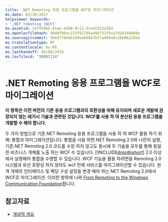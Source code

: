 ```yaml
---
title: .NET Remoting 응용 프로그램을 WCF로 마이그레이션
ms.date: 03/30/2017
helpviewer_keywords:
- ',NET remoting [WCF]'
ms.assetid: 24793465-65ae-4308-8c12-dce4fd12a583
ms.openlocfilehash: 4040fb0ac223f91705a49b733f6a1f42d144068e
ms.sourcegitcommit: 5b6d778ebb269ee6684fb57ad69a8c28b06235b9
ms.translationtype: MT
ms.contentlocale: ko-KR
ms.lasthandoff: 04/08/2019
ms.locfileid: "59091124"
---
```

# <a name="migrating-net-remoting-applications-to-wcf"></a>.NET Remoting 응용 프로그램을 WCF로 마이그레이션
**이 항목은 이전 버전의 기존 응용 프로그램과의 호환성을 위해 유지되며 새로운 개발에 권장되지 않는 레거시 기술과 관련된 것입니다. WCF를 사용 하 여 분산된 응용 프로그램을 개발할 수 해야 합니다.**  
  
 두 가지 방법으로 기존.NET Remoting 응용 프로그램을 사용 하 여 WCF 활용 하기 위해: 통합과 마이그레이션입니다. 통합을 사용 하면.NET Remoting 2.0와 나란히 실행, 기존.NET Remoting 2.0 코드를 수정 하지 않고도 동시에 두 기술을 모두를 통해 동일한 비즈니스 개체를 노출 하는 WCF 수 있습니다. [!INCLUDE[dnprdnshort](../../../../includes/dnprdnshort-md.md)] 2.0 이상에서 실행해야 통합을 수행할 수 있습니다. WCF 기능을 활용 하려면을 Remoting 2.0 시스템과 유선 호환성 하지 않아도 wcf 전체 서비스를 마이그레이션할 수 있습니다. 원격 개체의 인터페이스 및 해당 구성 설정을 변경 해야 하는.NET Remoting 2.0에서 WCF로 마이그레이션. 이러한 항목에 나와 [From Remoting to the Windows Communication Foundation](https://go.microsoft.com/fwlink/?LinkId=74403)합니다.  
  
## <a name="see-also"></a>참고자료

- [개념적 개요](../../../../docs/framework/wcf/conceptual-overview.md)
